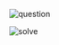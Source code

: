 ![question](https://github.com/dreamisadream/CTF/tree/master/CTF_CONTEST/RedpwnCTF/forensics/msb/pic1.png)

![solve](https://github.com/dreamisadream/CTF/tree/master/CTF_CONTEST/RedpwnCTF/forensics/msb/pic2.png)